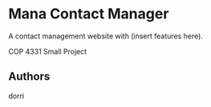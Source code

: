 
# Mana Contact Manager

A contact management website with (insert features here).

COP 4331 Small Project

## Authors 
dorri 
